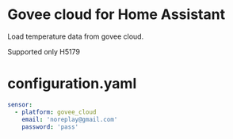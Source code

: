 # Govee cloud for Home Assistant

Load temperature data from govee cloud.

Supported only H5179

# configuration.yaml
```yaml
sensor:
  - platform: govee_cloud
    email: 'noreplay@gmail.com'
    password: 'pass'
```

